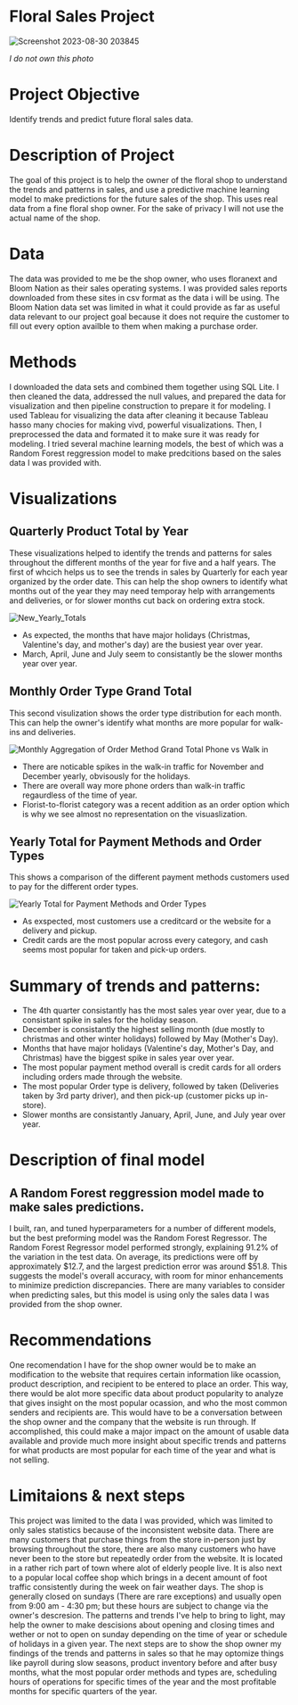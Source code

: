 # Floral Sales Project


![Screenshot 2023-08-30 203845](https://github.com/JoeBwonKenobi/Floral_Sales_Project/assets/117705408/39c7e26f-8f99-4ea3-8e80-e9305851afa2)

*I do not own this photo*

# **Project Objective**

Identify trends and predict future floral sales data.

# Description of Project

The goal of this project is to help the owner of the floral shop to understand the trends and patterns in sales, and use a predictive machine learning model to make predictions for the future sales of the shop. This uses real data from a fine floral shop owner. For the sake of privacy I will not use the actual name of the shop. 

# Data 

The data was provided to me be the shop owner, who uses floranext and Bloom Nation as their sales operating systems. I was provided sales reports downloaded from these sites in csv format as the data i will be using. The Bloom Nation data set was limited in what it could provide as far as useful data relevant to our project goal because it does not require the customer to fill out every option availble to them when making a purchase order.

# Methods
I downloaded the data sets and combined them together using SQL Lite. I then cleaned the data, addressed the null values, and prepared the data for visualization and then pipeline construction to prepare it for modeling. I used Tableau for visualizing the data after cleaning it because Tableau hasso many chocies for making vivd, powerful visualizations. Then, I preprocessed the data and formated it to make sure it was ready for modeling. I tried several machine learning models, the best of which was a Random Forest reggression model to make predcitions based on the sales data I was provided with.

# Visualizations

## **Quarterly Product Total by Year**
These visualizations helped to identify the trends and patterns for sales throughout the different months of the year for five and a half years. The first of whcich helps us to see the trends in sales by Quarterly for each year organized by the order date. This can help the shop owners to identify what months out of the year they may need temporay help with arrangements and deliveries, or for slower months cut back on ordering extra stock.


![New_Yearly_Totals](https://github.com/JoeBwonKenobi/Floral_Sales_Project/assets/117705408/452cded1-41ef-4832-863f-51852d7e049f)



- As expected, the months that have major holidays (Christmas, Valentine's day, and mother's day) are the busiest year over year.
- March, April, June and July seem to consistantly be the slower months year over year.

## **Monthly Order Type Grand Total**

This second visulization shows the order type distribution for each month. This can help the owner's identify what months are more popular for walk-ins and deliveries.

![Monthly Aggregation of Order Method Grand Total Phone vs  Walk in](https://github.com/JoeBwonKenobi/Floral_Sales_Project/assets/117705408/e1bcf781-99c0-41f0-8230-9d010405c325)

- There are noticable spikes in the walk-in traffic for November and December yearly, obvisously for the holidays.
- There are overall way more phone orders than walk-in traffic regaurdless of the time of year.
- Florist-to-florist category was a recent addition as an order option which is why we see almost no representation on the visuaslization.

## **Yearly Total for Payment Methods and Order Types**
 This shows a comparison of the different payment methods customers used to pay for the different order types.


![Yearly Total for Payment Methods and Order Types](https://github.com/JoeBwonKenobi/Floral_Sales_Project/assets/117705408/66fde718-8c8a-463e-86cd-7c7df9ebf4fe)



- As exspected, most customers use a creditcard or the website for a delivery and pickup.
- Credit cards are the most popular across every category, and cash seems most popular for taken and pick-up orders.

# **Summary of trends and patterns:**

- The 4th quarter consistantly has the most sales year over year, due to a consistant spike in sales for the holiday season.
- December is consistantly the highest selling month (due mostly to christmas and other winter holidays) followed by May (Mother's Day).
- Months that have major holidays (Valentine's day, Mother's Day, and Christmas) have the biggest spike in sales year over year.
- The most popular payment method overall is credit cards for all orders including orders made through the website.
- The most popular Order type is delivery, followed by taken (Deliveries taken by 3rd party driver), and then pick-up (customer picks up in-store).
- Slower months are consistantly January, April, June, and July year over year.

# Description of final model

## **A Random Forest reggression model made to make sales predictions.**

I built, ran, and tuned hyperparameters for a number of different models, but the best preforming model was the Random Forest Regressor. The Random Forest Regressor model performed strongly, explaining 91.2% of the variation in the test data. On average, its predictions were off by approximately $12.7, and the largest prediction error was around $51.8. This suggests the model's overall accuracy, with room for minor enhancements to minimize prediction discrepancies. There are many variables to consider when predicting sales, but this model is using only the sales data I was provided from the shop owner.


# Recommendations
One recomendation I have for the shop owner would be to make an modification to the website that requires certain information like ocassion, product description, and recipient to be entered to place an order. This way, there would be alot more specific data about product popularity to analyze that gives insight on the most popular ocassion, and who the most common senders and recipients are. This would have to be a conversation between the shop owner and the company that the website is run through. If accomplished, this could make a major impact on the amount of usable data available and provide much more insight about specific trends and patterns for what products are most popular for each time of the year and what is not selling.

# Limitaions & next steps
This project was limited to the data I was provided, which was limited to only sales statistics because of the inconsistent website data. There are many customers that purchase things from the store in-person just by browsing throughout the store, there are also many customers who have never been to the store but repeatedly order from the website. It is located in a rather rich part of town where alot of elderly people live. It is also next to a popular local coffee shop which brings in a decent amount of foot traffic consistently during the week on fair weather days. The shop is generally closed on sundays (There are rare exceptions) and usually open from 9:00 am - 4:30 pm; but these hours are subject to change via the owner's descresion. The patterns and trends I've help to bring to light, may help the owner to make descisions about opening and closing times  and wether or not to open on sunday depending on the time of year or schedule of holidays in a given year. The next steps are to show the shop owner my findings of the trends and patterns in sales so that he may optomize things like payroll during slow seasons, product inventory before and after busy months, what the most popular order methods and types are, scheduling hours of operations for specific times of the year and the most profitable months for specific quarters of the year.
